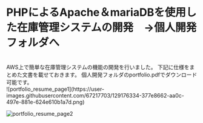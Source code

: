 # PHPによるApache＆mariaDBを使用した在庫管理システムの開発　→個人開発フォルダへ
<br>
AWS上で簡単な在庫管理システムの機能の開発を行いました。
下記に仕様をまとめた文書を載せておきます。
個人開発フォルダのportfolio.pdfでダウンロード可能です。
<br>
![portfolio_resume_page1](https://user-images.githubusercontent.com/67217703/129176334-377e8662-aa0c-497e-881e-624e610b1a7d.png)
<br>

![portfolio_resume_page2](https://user-images.githubusercontent.com/67217703/129176364-6605c952-f512-446a-a61e-363acf80cdfd.png)
